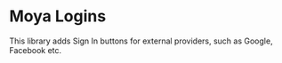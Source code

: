 # Moya Logins

This library adds Sign In buttons for external providers, such as Google, Facebook etc.
